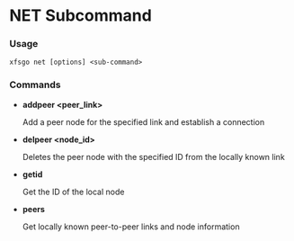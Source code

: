 # NET Subcommand

### Usage

```
xfsgo net [options] <sub-command> 
```



### Commands

*   **addpeer \<peer\_link>**

    Add a peer node for the specified link and establish a connection
*   **delpeer \<node\_id>**

    Deletes the peer node with the specified ID from the locally known link
*   **getid**

    Get the ID of the local node
*   **peers**

    Get locally known peer-to-peer links and node information
